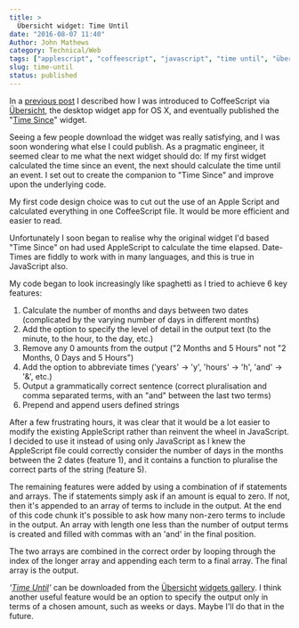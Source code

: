 ```yaml
---
title: >
  Übersicht widget: Time Until
date: "2016-08-07 11:40"
Author: John Mathews
category: Technical/Web
tags: ["applescript", "coffeescript", "javascript", "time until", "übersicht", "widgets"]
slug: time-until
status: published
---
```


In a [previous post](time-since) I described how I was introduced to CoffeeScript via [Übersicht](http://tracesof.net/uebersicht/), the desktop widget app for OS X, and eventually published the "[Time Since](http://tracesof.net/uebersicht-widgets/#time_since)" widget.

Seeing a few people download the widget was really satisfying, and I was soon wondering what else I could publish. As a pragmatic engineer, it seemed clear to me what the next widget should do: If my first widget calculated the time since an event, the next should calculate the time until an event. I set out to create the companion to "Time Since" and
improve upon the underlying code.

My first code design choice was to cut out the use of an Apple Script and calculated everything in one CoffeeScript file. It would be more efficient and easier to read.

Unfortunately I soon began to realise why the original widget I'd based "Time Since" on had used AppleScript to calculate the time elapsed. Date-Times are fiddly to work with in many languages, and this is true in JavaScript also.

My code began to look increasingly like spaghetti as I tried to achieve 6 key features:

1.  Calculate the number of months and days between two dates
    (complicated by the varying number of days in different months)
2.  Add the option to specify the level of detail in the output text (to
    the minute, to the hour, to the day, etc.)
3.  Remove any 0 amounts from the output ("2 Months and 5 Hours" not "2
    Months, 0 Days and 5 Hours")
4.  Add the option to abbreviate times ('years' → 'y', 'hours' → 'h',
    'and' → '&', etc.)
5.  Output a grammatically correct sentence (correct pluralisation and
    comma separated terms, with an "and" between the last two terms)
6.  Prepend and append users defined strings

After a few frustrating hours, it was clear that it would be a lot easier to modify the existing AppleScript rather than reinvent the wheel in JavaScript. I decided to use it instead of using only JavaScript as I knew the AppleScript file could correctly consider the number of days in
the months between the 2 dates (feature 1), and it contains a function to pluralise the correct parts of the string (feature 5).

The remaining features were added by using a combination of if statements and arrays. The if statements simply ask if an amount is equal to zero. If not, then it's appended to an array of terms to include in the output. At the end of this code chunk it's possible to ask how many non-zero terms to include in the output. An array with length one less than the number of output terms is created and filled with commas with an 'and' in the final position.

The two arrays are combined in the correct order by looping through the index of the longer array and appending each term to a final array. The final array is the output.

_'[Time Until](http://tracesof.net/uebersicht-widgets/#time_until)'_ can be downloaded from the [Übersicht](http://tracesof.net/uebersicht/) [widgets gallery](http://tracesof.net/uebersicht-widgets/). I think another useful feature would be an option to specify the output only in terms of a chosen amount, such as weeks or days. Maybe I'll do that in the future.

